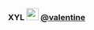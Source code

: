 <h3 align="center">XYL <img src="https://media.discordapp.net/attachments/1020803448888901683/1021877425845583953/5903-anyayay.gif" height="25px"> <a href="https://xyl.lol/valentine">@valentine</a></h2>

<p href="https://discord.gg/kKQeqwCkGx" align="center">
    <img alt="" src=https://lanyard-profile-readme.vercel.app/api/777925974300950539/>
</p>
